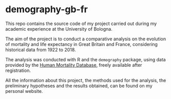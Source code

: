 # demography-gb-fr
This repo contains the source code of my project carried out during my academic experience at the University of Bologna.

The aim of the project is to conduct a comparative analysis on the evolution of mortality and life expectancy in Great Britain and France, considering historical data from 1922 to 2018.

The analysis was conducted with R and the `demography` package, using data provided by the [Human Mortality Database](https://www.mortality.org/), freely available after registration.

All the information about this project, the methods used for the analysis, the preliminary hypotheses and the results obtained, can be found on my personal website. 
